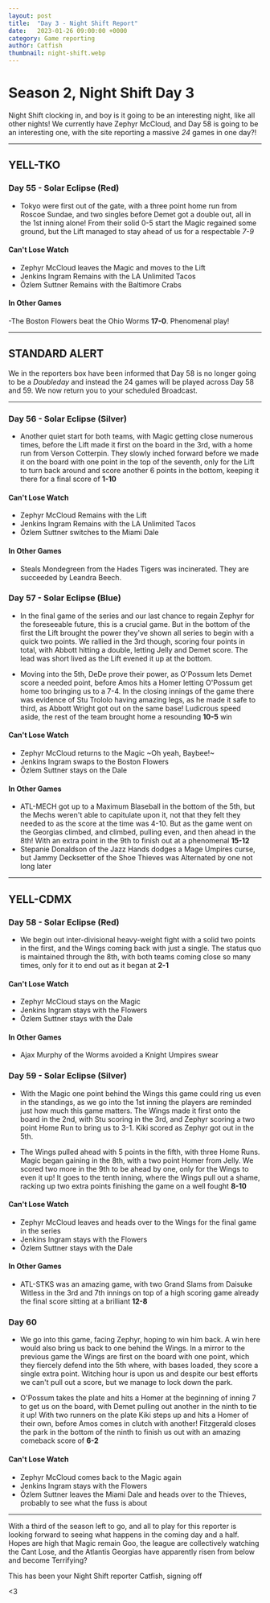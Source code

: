 ```yaml
---
layout: post
title:  "Day 3 - Night Shift Report"
date:   2023-01-26 09:00:00 +0000
category: Game reporting
author: Catfish
thumbnail: night-shift.webp
---
```


# Season 2, Night Shift Day 3

Night Shift clocking in, and boy is it going to be an interesting night, like all other nights! We currently have Zephyr McCloud, and Day 58 is going to be an interesting one, with the site reporting a massive *24* games in one day?!

***

## YELL-TKO
### Day 55 - Solar Eclipse (Red) 
- Tokyo were first out of the gate, with a three point home run from Roscoe Sundae, and two singles before Demet got a double out, all in the 1st inning alone! From their solid 0-5 start the Magic regained some ground, but the Lift managed to stay ahead of us for a respectable *7-9*

#### Can't Lose Watch

- Zephyr McCloud leaves the Magic and moves to the Lift
- Jenkins Ingram Remains with the LA Unlimited Tacos
- Özlem Suttner Remains with the Baltimore Crabs

#### In Other Games

-The Boston Flowers beat the Ohio Worms **17-0**. Phenomenal play!

***

## STANDARD ALERT

We in the reporters box have been informed that Day 58 is no longer going to be a *Doubleday* and instead the 24 games will be played across Day 58 and 59. We now return you to your scheduled Broadcast.

***

### Day 56 - Solar Eclipse (Silver)

- Another quiet start for both teams, with Magic getting close numerous times, before the Lift made it first on the board in the 3rd, with a home run from Verson Cotterpin. They slowly inched forward before we made it on the board with one point in the top of the seventh, only for the Lift to turn back around and score another 6 points in the bottom, keeping it there for a final score of **1-10**

#### Can't Lose Watch

- Zephyr McCloud Remains with the Lift
- Jenkins Ingram Remains with the LA Unlimited Tacos
- Özlem Suttner switches to the Miami Dale

#### In Other Games

- Steals Mondegreen from the Hades Tigers was incinerated. They are succeeded by Leandra Beech.

### Day 57 - Solar Eclipse (Blue)

- In the final game of the series and our last chance to regain Zephyr for the foreseeable future, this is a crucial game. But in the bottom of the first the Lift brought the power they've shown all series to begin with a quick two points. We rallied in the 3rd though, scoring four points in total, with Abbott hitting a double, letting Jelly and Demet score. The lead was short lived as the Lift evened it up at the bottom.

- Moving into the 5th, DeDe prove their power, as O'Possum lets Demet score a needed point, before Amos hits a Homer letting O'Possum get home too bringing us to a 7-4. In the closing innings of the game there was evidence of Stu Trololo having amazing legs, as he made it safe to third, as Abbott Wright got out on the same base! Ludicrous speed aside, the rest of the team brought home a resounding **10-5** win

#### Can't Lose Watch

- Zephyr McCloud returns to the Magic ~Oh yeah, Baybee!~
- Jenkins Ingram swaps to the Boston Flowers
- Özlem Suttner stays on the Dale

#### In Other Games

- ATL-MECH got up to a Maximum Blaseball in the bottom of the 5th, but the Mechs weren't able to capitulate upon it, not that they felt they needed to as the score at the time was 4-10. But as the game went on the Georgias climbed, and climbed, pulling even, and then ahead in the 8th! With an extra point in the 9th to finish out at a phenomenal **15-12**
- Stepanie Donaldson of the Jazz Hands dodges a Mage Umpires curse, but Jammy Decksetter of the Shoe Thieves was Alternated by one not long later

***

## YELL-CDMX

### Day 58 - Solar Eclipse (Red)

- We begin out inter-divisional heavy-weight fight with a solid two points in the first, and the Wings coming back with just a single. The status quo is maintained through the 8th, with both teams coming close so many times, only for it to end out as it began at **2-1**

#### Can't Lose Watch
- Zephyr McCloud stays on the Magic
- Jenkins Ingram stays with the Flowers
- Özlem Suttner stays with the Dale

#### In Other Games

- Ajax Murphy of the Worms avoided a Knight Umpires swear

### Day 59 - Solar Eclipse (Silver)

- With the Magic one point behind the Wings this game could ring us even in the standings, as we go into the 1st inning the players are reminded just how much this game matters. The Wings made it first onto the board in the 2nd, with Stu scoring in the 3rd, and Zephyr scoring a two point Home Run to bring us to 3-1. Kiki scored as Zephyr got out in the 5th. 

- The Wings pulled ahead with 5 points in the fifth, with three Home Runs. Magic began gaining in the 8th, with a two point Homer from Jelly. We scored two more in the 9th to be ahead by one, only for the Wings to even it up! It goes to the tenth inning, where the Wings pull out a shame, racking up two extra points finishing the game on a well fought **8-10** 

#### Can't Lose Watch
- Zephyr McCloud leaves and heads over to the Wings for the final game in the series
- Jenkins Ingram stays with the Flowers
- Özlem Suttner stays with the Dale

#### In Other Games

- ATL-STKS was an amazing game, with two Grand Slams from Daisuke Witless in the 3rd and 7th innings on top of a high scoring game already the final score sitting at a brilliant **12-8**

### Day 60

- We go into this game, facing Zephyr, hoping to win him back. A win here would also bring us back to one behind the Wings. In a mirror to the previous game the Wings are first on the board with one point, which they fiercely defend into the 5th where, with bases loaded, they score a single extra point. Witching hour is upon us and despite our best efforts we can't pull out a score, but we manage to lock down the park.

- O'Possum takes the plate and hits a Homer at the beginning of inning 7 to get us on the board, with Demet pulling out another in the ninth to tie it up! With two runners on the plate Kiki steps up and hits a Homer of their own, before Amos comes in clutch with another! Fitzgerald closes the park in the bottom of the ninth to finish us out with an amazing comeback score of **6-2**

#### Can't Lose Watch
- Zephyr McCloud comes back to the Magic again
- Jenkins Ingram stays with the Flowers
- Özlem Suttner leaves the Miami Dale and heads over to the Thieves, probably to see what the fuss is about

***

With a third of the season left to go, and all to play for this reporter is looking forward to seeing what happens in the coming day and a half. Hopes are high that Magic remain Goo, the league are collectively watching the Cant Lose, and the Atlantis Georgias have apparently risen from below and become Terrifying?

This has been your Night Shift reporter Catfish, signing off

<3
